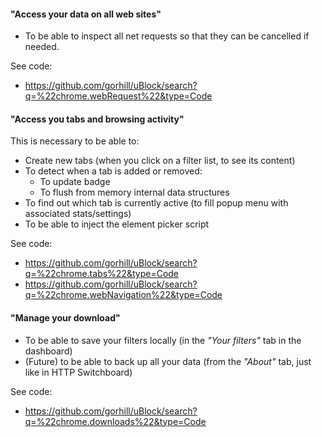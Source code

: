 #### "Access your data on all web sites"

- To be able to inspect all net requests so that they can be cancelled if needed.

See code:
- <https://github.com/gorhill/uBlock/search?q=%22chrome.webRequest%22&type=Code>

#### "Access you tabs and browsing activity"

This is necessary to be able to:

- Create new tabs (when you click on a filter list, to see its content)
- To detect when a tab is added or removed:
    - To update badge
    - To flush from memory internal data structures
- To find out which tab is currently active (to fill popup menu with associated stats/settings)
- To be able to inject the element picker script

See code:
- <https://github.com/gorhill/uBlock/search?q=%22chrome.tabs%22&type=Code>
- <https://github.com/gorhill/uBlock/search?q=%22chrome.webNavigation%22&type=Code>

#### "Manage your download"

- To be able to save your filters locally (in the _"Your filters"_ tab in the dashboard)
- (Future) to be able to back up all your data (from the _"About"_ tab, just like in HTTP Switchboard)

See code:
- <https://github.com/gorhill/uBlock/search?q=%22chrome.downloads%22&type=Code>